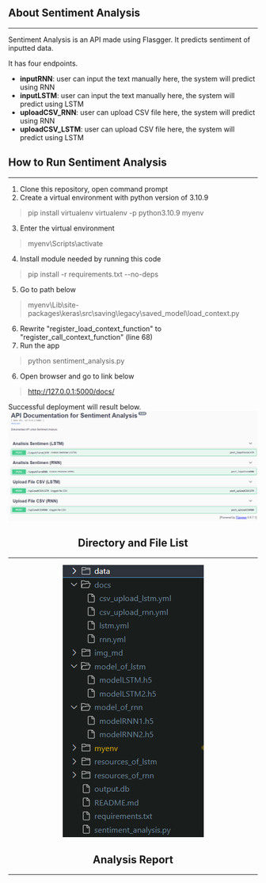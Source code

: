 ## About Sentiment Analysis
---
Sentiment Analysis is an API made using Flasgger. It predicts sentiment of inputted data.

It has four endpoints.
- **inputRNN**: user can input the text manually here, the system will predict using RNN
- **inputLSTM**: user can input the text manually here, the system will predict using LSTM
- **uploadCSV_RNN**: user can upload CSV file here, the system will predict using RNN
- **uploadCSV_LSTM**: user can upload CSV file here, the system will predict using LSTM

## <b>How to Run Sentiment Analysis</b>
---
1. Clone this repository, open command prompt
2. Create a virtual environment with python version of 3.10.9
> pip install virtualenv
> virtualenv -p python3.10.9 myenv
3. Enter the virtual environment
> myenv\Scripts\activate
4. Install module needed by running this code
> pip install -r requirements.txt --no-deps
5. Go to path below
> myenv\Lib\site-packages\keras\src\saving\legacy\saved_model\load_context.py
6. Rewrite "register_load_context_function" to "register_call_context_function" (line 68)
7. Run the app
> python sentiment_analysis.py
6. Open browser and go to link below
> http://127.0.0.1:5000/docs/

Successful deployment will result below.
<img src="img_md/app.png" alt="alt text" width="whatever" height="whatever"> 

## <center><b>Directory and File List</b></center>
---
<center><img src="img_md/ls.png" alt="alt text" width="whatever" height="whatever"></center>

## <center><b>Analysis Report</b></center>
---
